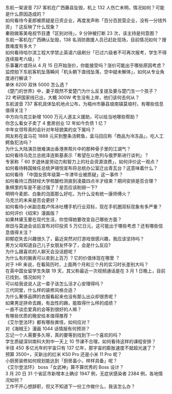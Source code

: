 东航一架波音 737 客机在广西藤县坠毁，机上 132 人伤亡未明，情况如何？可能是什么原因造成的？  
如何看待今麦郎被质疑是日资企业，再度发声称「百分百民营企业，没有一分钱外资」？这反映了什么现象？  
秦刚做客美电视节目遭「区别对待」，9 分钟被打断 23 次，该主持是何意图？  
东航一客机在广西确认坠毁，138 名消防救援人员已赶赴现场，目前情况如何？搜救难度有多大？  
如何看待哈尔滨工程大学禁止英语六级刷分「已过六级者不可再次报考，学生不得连续报考六级」？  
乐事薯片或将从 4 月 15 日开始涨价，你能接受吗？涨价可能出于哪些原因考虑？  
监控拍下东航客机坠落瞬间「机头朝下直线坠落，空中疑未解体」，如何从专业角度进行解读？  
单休 6200 双休 5000 怎么选？  
《楚门的世界》中，妻子既然不爱楚门为什么反复提及要与楚门生一个孩子？  
22 考研国家线已出，大概 300W 考生没有上岸，他们该何去何从？  
东航波音 737 客机具体坠机地点公布，为梧州市藤县琅南镇莫埌村，有哪些信息值得关注？  
中方向乌克兰新增 1000 万元人道主义援助，可以给当地哪些帮助？  
你怎么看女子卖了 4 套房创业 12 年如今负债 1 亿？  
中年女领导真的会针对年轻貌美的女下属吗？  
网友称在盒马花 1888 元买到整条活鳄鱼，盒马回应称「商品为冷冻品」，吃人工鳄鱼犯法吗？  
为什么大陆演员很难演出香港黑帮片中的那种骨子里的江湖气？  
如何看待乌克兰总统泽连斯基表示「希望在以色列与俄罗斯进行谈判」？  
专家称「 60 岁退休是劳动力和智力上的社会资源浪费」，如何评价这一观点？  
如何看待韩国候任总统尹锡悦宣布将总统办公室迁出青瓦台？这意味着什么？  
如何看待 「中国女孩年级第一牛津毕业被质疑」这一事件？  
如何看待江西财经大学核酸检测直到凌晨四点半才结束？期间安排是否合理？  
象棋里的车是不是过强了？是否应该削弱一下?  
明明今麦郎、白象的泡面那么好吃，为什么没有统一康师傅火？  
乌克兰的未来是否会更好？  
如何看待小米副总裁卢伟冰吐槽手机行业双标，现在手机圈双标现象有多严重？  
如何评价《绍宋》漫画版？  
如果林黛玉要在现代生活，你觉得她要改变自己哪些方面？  
岸田与莫迪会谈后宣布对印投资 5 万亿日元，这可能出于哪些考虑？还有哪些信息值得关注？  
抑郁症失去兴趣很久了，最近突然对打游戏很感兴趣，我应该坚持吗？  
男方父母知道自己儿子女朋友怀孕了，会是什么反应?  
为什么跟喜欢的人聊天会没话题呢？  
为什么有的腕表可以卖到上百万 ？它的价值体现在哪里 ？  
对于 HR 来说，在看简历时，上面两个月和三个月的实习时长差别大吗？  
在英中国女留学生失联 19 天，其父称最近一次视频通话是在 3 月 1 日晚上，目前已找到，情况如何？  
可以给我说说人这一辈子该怎么活才心安理得吗？  
三代同堂，什么样的装修风格合适？  
为什么奢侈品牌的衣服看起来也没有那么出众却很贵呢？  
如果男足拼命去踢，有血性的踢，能取得什么样的成绩？  
一直不谈恋爱真的会等到很好的人嘛？  
有哪些优质的晚安绘本值得推荐？  
《艾尔登法环》都有哪些粪怪，如何应对？  
对《海贼王》漫画 1044 话情报有何预测？  
忘记一个人需要多久呀，真的要等到找到下一个喜欢的吗？  
学生质疑深圳南科大附中一天上 10 节课不合理，如何看待这样的课程安排？  
半径 450 多亿光年的宇宙只有 137 亿年，那宇宙的膨胀速度不就超光速了？  
预算 3500+，买新出的红米 K50 Pro 还是小米 11 Pro 呢？  
小厨房装修如何规划能达到「厨房虽小，样样具备」呢？  
《艾尔登法环》 boss「女武神」算不算优秀的 Boss 设计？  
3 月 20 日 31 个省区市新增本土确诊 1947 例，无症状感染者 2384 例，各地情况如何？  
工作不开心想辞职，但又不知道下一份工作做什么，我该怎么办？  
